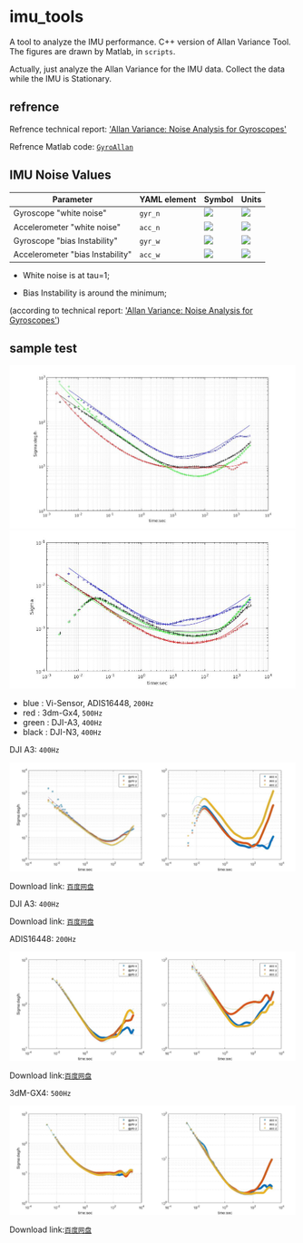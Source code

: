 # imu_tools

A tool to analyze the IMU performance. C++ version of Allan Variance Tool. The figures are drawn by Matlab, in `scripts`.

Actually, just analyze the Allan Variance for the IMU data. Collect the data while the IMU is Stationary.


## refrence

Refrence technical report: ['Allan Variance: Noise Analysis for Gyroscopes'](http://cache.freescale.com/files/sensors/doc/app_note/AN5087.pdf "Allan Variance: Noise Analysis for Gyroscopes")

Refrence Matlab code: [`GyroAllan`](https://github.com/XinLiGitHub/GyroAllan "GyroAllan")

## IMU Noise Values

Parameter | YAML element | Symbol | Units
--- | --- | --- | ---
Gyroscope "white noise" | `gyr_n` | <img src="https://latex.codecogs.com/svg.latex?{%5Csigma_g}"> | <img src="https://latex.codecogs.com/svg.latex?{%5Cfrac%7Brad%7D%7Bs%7D%5Cfrac%7B1%7D%7B%5Csqrt%7BHz%7D%7D}">
Accelerometer "white noise" | `acc_n` | <img src="https://latex.codecogs.com/svg.latex?{%5Csigma_a}"> | <img src="https://latex.codecogs.com/svg.latex?{%5Cfrac%7Bm%7D%7Bs^2%7D%5Cfrac%7B1%7D%7B%5Csqrt%7BHz%7D%7D}">
Gyroscope "bias Instability" | `gyr_w` | <img src="https://latex.codecogs.com/svg.latex?{%5Csigma_b_g}"> | <img src="https://latex.codecogs.com/svg.latex?{%5Cfrac%7Brad%7D%7Bs^2%7D%5Cfrac%7B1%7D%7B%5Csqrt%7BHz%7D%7D}">
Accelerometer "bias Instability" | `acc_w` | <img src="https://latex.codecogs.com/svg.latex?{%5Csigma_b_a}"> | <img src="https://latex.codecogs.com/svg.latex?{%5Cfrac%7Bm%7D%7Bs^3%7D%5Cfrac%7B1%7D%7B%5Csqrt%7BHz%7D%7D}">

* White noise is at tau=1;

* Bias Instability is around the minimum;

(according to technical report: ['Allan Variance: Noise Analysis for Gyroscopes'](http://cache.freescale.com/files/sensors/doc/app_note/AN5087.pdf "Allan Variance: Noise Analysis for Gyroscopes"))

## sample test

<img src="figure/gyr.jpg">
<img src="figure/acc.jpg">

* blue  : Vi-Sensor, ADIS16448, `200Hz`
* red   : 3dm-Gx4, `500Hz`
* green : DJI-A3, `400Hz`
* black : DJI-N3, `400Hz`

DJI A3:
`400Hz`

<img src="figure/A3.png">

Download link: [`百度网盘`](https://pan.baidu.com/s/1jJYg8R0 "DJI A3")


DJI A3:
`400Hz`

Download link: [`百度网盘`](https://pan.baidu.com/s/1pLXGqx1 "DJI N3")


ADIS16448: 
`200Hz`

<img src="figure/16448.png">


Download link:[`百度网盘`](https://pan.baidu.com/s/1dGd0mn3 "ADIS16448")

3dM-GX4: 
`500Hz`

<img src="figure/gx4.png">

Download link:[`百度网盘`](https://pan.baidu.com/s/1ggcan9D "GX4")
